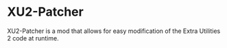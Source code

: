 # XU2-Patcher
 XU2-Patcher is a mod that allows for easy modification of the Extra Utilities 2 code at runtime.
